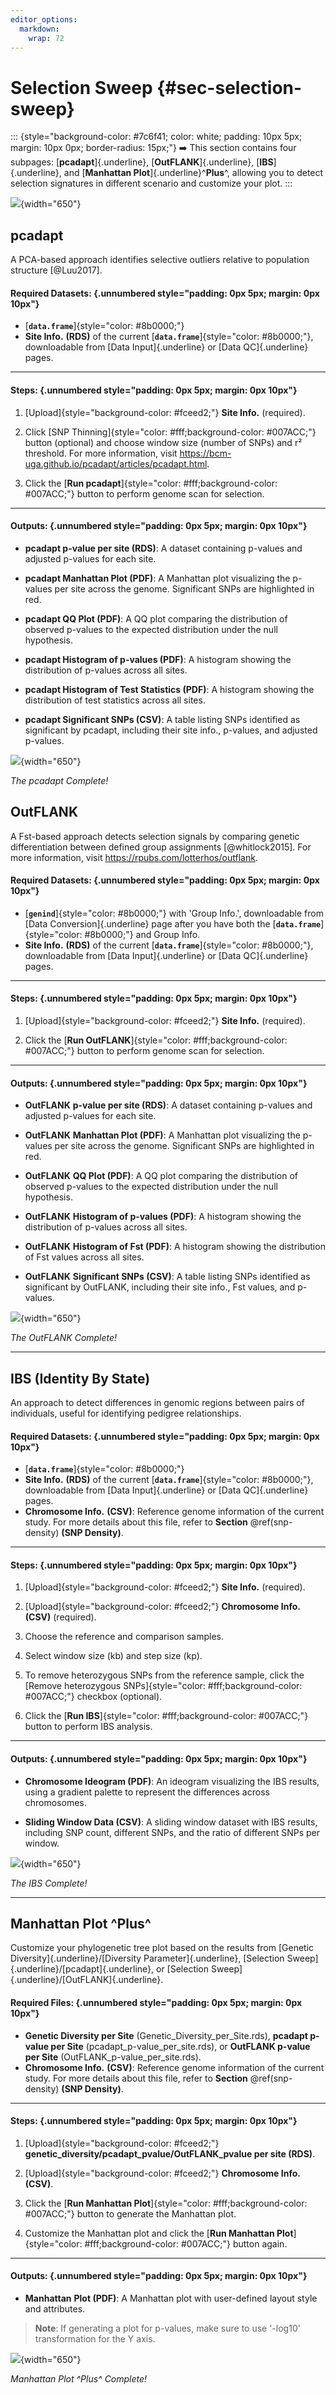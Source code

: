 ```yaml
---
editor_options: 
  markdown: 
    wrap: 72
---
```


# Selection Sweep {#sec-selection-sweep}

::: {style="background-color: #7c6f41; color: white; padding: 10px 5px; margin: 10px 0px; border-radius: 15px;"}
➡️ This section contains four subpages: [**pcadapt**]{.underline},
[**OutFLANK**]{.underline}, [**IBS**]{.underline}, and [**Manhattan
Plot**]{.underline}^**Plus**^, allowing you to detect selection
signatures in different scenario and customize your plot.
:::

![](images/Supp.%20Fig.%201-5_頁面_4.jpg){width="650"}

## pcadapt

A PCA-based approach identifies selective outliers relative to
population structure [@Luu2017].

#### Required Datasets: {.unnumbered style="padding: 0px 5px; margin: 0px 10px"}

-   [**`data.frame`**]{style="color: #8b0000;"}
-   **Site Info.** **(RDS)** of the current
    [**`data.frame`**]{style="color: #8b0000;"}, downloadable from [Data
    Input]{.underline} or [Data QC]{.underline} pages.

------------------------------------------------------------------------

#### **Steps:** {.unnumbered style="padding: 0px 5px; margin: 0px 10px"}

1.  [Upload]{style="background-color: #fceed2;"} **Site Info.**
    (required).

2.  Click [SNP Thinning]{style="color: #fff;background-color: #007ACC;"}
    button (optional) and choose window size (number of SNPs) and r²
    threshold. For more information, visit
    <a href="https://bcm-uga.github.io/pcadapt/articles/pcadapt.html" target="_blank">https://bcm-uga.github.io/pcadapt/articles/pcadapt.html</a>.

3.  Click the [**Run
    pcadapt**]{style="color: #fff;background-color: #007ACC;"} button to
    perform genome scan for selection.

------------------------------------------------------------------------

#### Outputs: {.unnumbered style="padding: 0px 5px; margin: 0px 10px"}

-   **pcadapt p-value per site (RDS)**: A dataset containing p-values
    and adjusted p-values for each site.

-   **pcadapt Manhattan Plot (PDF)**: A Manhattan plot visualizing the
    p-values per site across the genome. Significant SNPs are
    highlighted in red.

-   **pcadapt QQ Plot (PDF)**: A QQ plot comparing the distribution of
    observed p-values to the expected distribution under the null
    hypothesis.

-   **pcadapt Histogram of p-values (PDF)**: A histogram showing the
    distribution of p-values across all sites.

-   **pcadapt Histogram of Test Statistics (PDF)**: A histogram showing
    the distribution of test statistics across all sites.

-   **pcadapt Significant SNPs (CSV)**: A table listing SNPs identified
    as significant by pcadapt, including their site info., p-values, and
    adjusted p-values.

![](screenshots/SelectionSweep1.png){width="650"}

*The pcadapt Complete!*

## OutFLANK

A Fst-based approach detects selection signals by comparing genetic
differentiation between defined group assignments [@whitlock2015]. For
more information, visit
<a href="https://rpubs.com/lotterhos/outflank" target="_blank">https://rpubs.com/lotterhos/outflank</a>.

#### Required Datasets: {.unnumbered style="padding: 0px 5px; margin: 0px 10px"}

-   [**`genind`**]{style="color: #8b0000;"} with 'Group Info.',
    downloadable from [Data Conversion]{.underline} page after you have
    both the [**`data.frame`**]{style="color: #8b0000;"} and Group Info.
-   **Site Info.** **(RDS)** of the current
    [**`data.frame`**]{style="color: #8b0000;"}, downloadable from [Data
    Input]{.underline} or [Data QC]{.underline} pages.

------------------------------------------------------------------------

#### **Steps:** {.unnumbered style="padding: 0px 5px; margin: 0px 10px"}

1.  [Upload]{style="background-color: #fceed2;"} **Site Info.**
    (required).

2.  Click the [**Run
    OutFLANK**]{style="color: #fff;background-color: #007ACC;"} button
    to perform genome scan for selection.

------------------------------------------------------------------------

#### Outputs: {.unnumbered style="padding: 0px 5px; margin: 0px 10px"}

-   **OutFLANK** **p-value per site (RDS)**: A dataset containing
    p-values and adjusted p-values for each site.

-   **OutFLANK** **Manhattan Plot (PDF)**: A Manhattan plot visualizing
    the p-values per site across the genome. Significant SNPs are
    highlighted in red.

-   **OutFLANK** **QQ Plot (PDF)**: A QQ plot comparing the distribution
    of observed p-values to the expected distribution under the null
    hypothesis.

-   **OutFLANK** **Histogram of p-values (PDF)**: A histogram showing
    the distribution of p-values across all sites.

-   **OutFLANK** **Histogram of Fst (PDF)**: A histogram showing the
    distribution of Fst values across all sites.

-   **OutFLANK** **Significant SNPs (CSV)**: A table listing SNPs
    identified as significant by OutFLANK, including their site info.,
    Fst values, and p-values.

![](screenshots/SelectionSweep2.png){width="650"}

*The OutFLANK* *Complete!*

------------------------------------------------------------------------

## IBS (Identity By State)

An approach to detect differences in genomic regions between pairs of
individuals, useful for identifying pedigree relationships.

#### Required Datasets: {.unnumbered style="padding: 0px 5px; margin: 0px 10px"}

-   [**`data.frame`**]{style="color: #8b0000;"}
-   **Site Info.** **(RDS)** of the current
    [**`data.frame`**]{style="color: #8b0000;"}, downloadable from [Data
    Input]{.underline} or [Data QC]{.underline} pages.
-   **Chromosome Info.** **(CSV)**: Reference genome information of the
    current study. For more details about this file, refer to
    **Section** \@ref(snp-density) **(SNP Density)**.

------------------------------------------------------------------------

#### **Steps:** {.unnumbered style="padding: 0px 5px; margin: 0px 10px"}

1.  [Upload]{style="background-color: #fceed2;"} **Site Info.**
    (required).

2.  [Upload]{style="background-color: #fceed2;"} **Chromosome Info.**
    **(CSV)** (required).

3.  Choose the reference and comparison samples.

4.  Select window size (kb) and step size (kp).

5.  To remove heterozygous SNPs from the reference sample, click the
    [Remove heterozygous
    SNPs]{style="color: #fff;background-color: #007ACC;"} checkbox
    (optional).

6.  Click the [**Run
    IBS**]{style="color: #fff;background-color: #007ACC;"} button to
    perform IBS analysis.

------------------------------------------------------------------------

#### Outputs: {.unnumbered style="padding: 0px 5px; margin: 0px 10px"}

-   **Chromosome Ideogram (PDF)**: An ideogram visualizing the IBS
    results, using a gradient palette to represent the differences
    across chromosomes.

-   **Sliding Window Data (CSV)**: A sliding window dataset with IBS
    results, including SNP count, different SNPs, and the ratio of
    different SNPs per window.

![](screenshots/SelectionSweep3.png){width="650"}

*The IBS Complete!*

------------------------------------------------------------------------

## Manhattan Plot ^Plus^

Customize your phylogenetic tree plot based on the results from [Genetic
Diversity]{.underline}/[Diversity Parameter]{.underline}, [Selection
Sweep]{.underline}/[pcadapt]{.underline}, or [Selection
Sweep]{.underline}/[OutFLANK]{.underline}.

#### Required Files: {.unnumbered style="padding: 0px 5px; margin: 0px 10px"}

-   **Genetic Diversity per Site** (Genetic_Diversity_per_Site.rds),
    **pcadapt p-value per Site** (pcadapt_p-value_per_site.rds), or
    **OutFLANK p-value per Site** (OutFLANK_p-value_per_site.rds).
-   **Chromosome Info.** **(CSV)**: Reference genome information of the
    current study. For more details about this file, refer to
    **Section** \@ref(snp-density) **(SNP Density)**.

------------------------------------------------------------------------

#### **Steps:** {.unnumbered style="padding: 0px 5px; margin: 0px 10px"}

1.  [Upload]{style="background-color: #fceed2;"}
    **genetic_diversity/pcadapt_pvalue/OutFLANK_pvalue per site (RDS)**.

2.  [Upload]{style="background-color: #fceed2;"} **Chromosome Info.
    (CSV)**.

3.  Click the [**Run Manhattan
    Plot**]{style="color: #fff;background-color: #007ACC;"} button to
    generate the Manhattan plot.

4.  Customize the Manhattan plot and click the [**Run Manhattan
    Plot**]{style="color: #fff;background-color: #007ACC;"} button
    again.

------------------------------------------------------------------------

#### Outputs: {.unnumbered style="padding: 0px 5px; margin: 0px 10px"}

-   **Manhattan** **Plot (PDF)**: A Manhattan plot with user-defined
    layout style and attributes.

> **Note**: If generating a plot for p-values, make sure to use '-log10'
> transformation for the Y axis.

![](screenshots/SelectionSweep4.png){width="650"}

*Manhattan* *Plot ^Plus^ Complete!*

